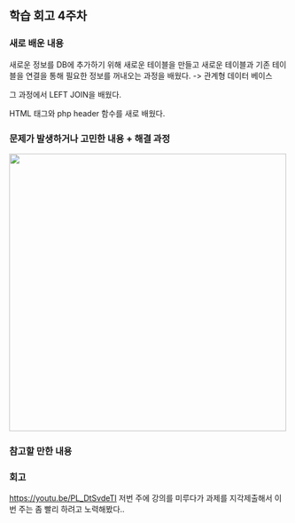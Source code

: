 ## 학습 회고 4주차

### 새로 배운 내용

새로운 정보를 DB에 추가하기 위해 새로운 테이블을 만들고 새로운 테이블과 기존 테이블을 연결을 통해 필요한 정보를 꺼내오는 과정을 배웠다. -> 관계형 데이터 베이스

그 과정에서 LEFT JOIN을 배웠다.

HTML <selct> 태그와 php header 함수를 새로 배웠다.

### 문제가 발생하거나 고민한 내용 + 해결 과정
<img src="https://user-images.githubusercontent.com/57151886/94344851-2ead4d00-005d-11eb-8c55-9de6a07c8a2f.png" width="500" height="500">
 

### 참고할 만한 내용 

### 회고
https://youtu.be/PL_DtSvdeTI
저번 주에 강의를 미루다가 과제를 지각제출해서 이번 주는 좀 빨리 하려고 노력해봤다..
